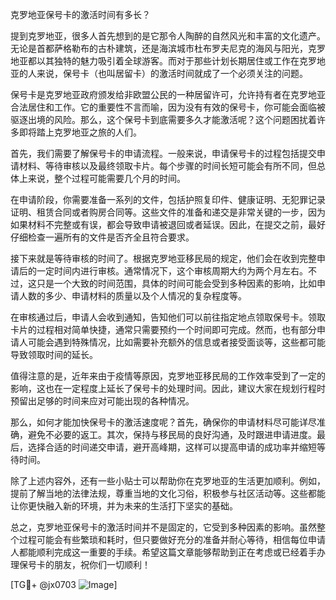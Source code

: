 克罗地亚保号卡的激活时间有多长？

提到克罗地亚，很多人首先想到的是它那令人陶醉的自然风光和丰富的文化遗产。无论是首都萨格勒布的古朴建筑，还是海滨城市杜布罗夫尼克的海风与阳光，克罗地亚都以其独特的魅力吸引着全球游客。而对于那些计划长期居住或工作在克罗地亚的人来说，保号卡（也叫居留卡）的激活时间就成了一个必须关注的问题。

保号卡是克罗地亚政府颁发给非欧盟公民的一种居留许可，允许持有者在克罗地亚合法居住和工作。它的重要性不言而喻，因为没有有效的保号卡，你可能会面临被驱逐出境的风险。那么，这个保号卡到底需要多久才能激活呢？这个问题困扰着许多即将踏上克罗地亚之旅的人们。

首先，我们需要了解保号卡的申请流程。一般来说，申请保号卡的过程包括提交申请材料、等待审核以及最终领取卡片。每个步骤的时间长短可能会有所不同，但总体上来说，整个过程可能需要几个月的时间。

在申请阶段，你需要准备一系列的文件，包括护照复印件、健康证明、无犯罪记录证明、租赁合同或者购房合同等。这些文件的准备和递交是非常关键的一步，因为如果材料不完整或有误，都会导致申请被退回或者延误。因此，在提交之前，最好仔细检查一遍所有的文件是否齐全且符合要求。

接下来就是等待审核的时间了。根据克罗地亚移民局的规定，他们会在收到完整申请后的一定时间内进行审核。通常情况下，这个审核周期大约为两个月左右。不过，这只是一个大致的时间范围，具体的时间可能会受到多种因素的影响，比如申请人数的多少、申请材料的质量以及个人情况的复杂程度等。

在审核通过后，申请人会收到通知，告知他们可以前往指定地点领取保号卡。领取卡片的过程相对简单快捷，通常只需要预约一个时间即可完成。然而，也有部分申请人可能会遇到特殊情况，比如需要补充额外的信息或者接受面谈等，这些都可能导致领取时间的延长。

值得注意的是，近年来由于疫情等原因，克罗地亚移民局的工作效率受到了一定的影响，这也在一定程度上延长了保号卡的处理时间。因此，建议大家在规划行程时预留出足够的时间来应对可能出现的各种情况。

那么，如何才能加快保号卡的激活速度呢？首先，确保你的申请材料尽可能详尽准确，避免不必要的返工。其次，保持与移民局的良好沟通，及时跟进申请进度。最后，选择合适的时间递交申请，避开高峰期，这样可以提高申请的成功率并缩短等待时间。

除了上述内容外，还有一些小贴士可以帮助你在克罗地亚的生活更加顺利。例如，提前了解当地的法律法规，尊重当地的文化习俗，积极参与社区活动等。这些都能让你更快融入新的环境，并为未来的生活打下坚实的基础。

总之，克罗地亚保号卡的激活时间并不是固定的，它受到多种因素的影响。虽然整个过程可能会有些繁琐和耗时，但只要做好充分的准备并耐心等待，相信每位申请人都能顺利完成这一重要的手续。希望这篇文章能够帮助到正在考虑或已经着手办理保号卡的朋友，祝你们一切顺利！

[TG💪+ @jx0703 ![Image](https://github.com/user-attachments/assets/dbca1d08-cadb-493c-b0ec-ad6f7a83f270)]